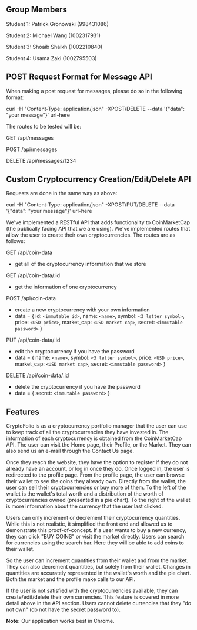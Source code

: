 ## Group Members
Student 1: Patrick Gronowski (998431086)

Student 2: Michael Wang (1002317931)

Student 3: Shoaib Shaikh (1002210840)

Student 4: Usama Zaki (1002795503)

## POST Request Format for Message API
When making a post request for messages, please do so in the following format:

curl -H "Content-Type: application/json" -XPOST/DELETE --data '{"data": "your message"}' url-here

The routes to be tested will be:

GET /api/messages

POST /api/messages

DELETE /api/messages/1234

## Custom Cryptocurrency Creation/Edit/Delete API

Requests are done in the same way as above:

curl -H "Content-Type: application/json" -XPOST/PUT/DELETE --data '{"data": "your message"}' url-here

We've implemented a RESTful API that adds functionality to CoinMarketCap (the publically facing API that we are using). We've implemented routes that allow the user to create their own cryptocurrencies. The routes are as follows:

GET /api/coin-data
- get all of the cryptocurrency information that we store

GET /api/coin-data/:id
- get the information of one cryptocurrency

POST /api/coin-data
- create a new cryptocurrency with your own information
- data = { id: `<immutable id>`, name: `<name>`, symbol: `<3 letter symbol>`, price: `<USD price>`, market_cap: `<USD market cap>`, secret: `<immutable password>` }

PUT /api/coin-data/:id
- edit the cryptocurrency if you have the password
- data = { name: `<name>`, symbol: `<3 letter symbol>`, price: `<USD price>`, market_cap: `<USD market cap>`, secret: `<immutable password>` }

DELETE /api/coin-data/:id
- delete the cryptocurrency if you have the password
- data = { secret: `<immutable password>` }
 
## Features

CryptoFolio is as a cryptocurrency portfolio manager that the user can use to keep track of all the cryptocurrencies they have invested in. The information of each cryptocurrency is obtained from the CoinMarketCap API. The user can visit the Home page, their Profile, or the Market. They can also send us an e-mail through the Contact Us page.

Once they reach the website, they have the option to register if they do not already have an account, or log in once they do. Once logged in, the user is redirected to the profile page. From the profile page, the user can browse their wallet to see the coins they already own. Directly from the wallet, the user can sell their cryptocurrencies or buy more of them. To the left of the wallet is the wallet's total worth and a distribution of the worth of cryptocurrencies owned (presented in a pie chart). To the right of the wallet is more information about the currency that the user last clicked.

Users can only increment or decrement their cryptocurrency quantities. While this is not realistic, it simplified the front end and allowed us to demonstrate this proof-of-concept. If a user wants to buy a new currency, they can click "BUY COINS" or visit the market directly. Users can search for currencies using the search bar. Here they will be able to add coins to their wallet. 

So the user can increment quantities from their wallet and from the market. They can also decrement quantities, but solely from their wallet. Changes in quantities are accurately represented in the wallet's worth and the pie chart. Both the market and the profile make calls to our API.

If the user is not satisfied with the cryptocurrencies available, they can create/edit/delete their own currencies. This feature is covered in more detail above in the API section. Users cannot delete currencies that they "do not own" (do not have the secret password to).

**Note:** Our application works best in Chrome.
